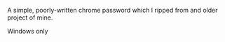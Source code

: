 A simple, poorly-written chrome password which I ripped from and older project of mine.

Windows only
